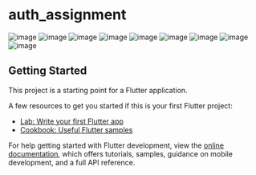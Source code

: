 # auth_assignment
![image](https://github.com/user-attachments/assets/dfd99a3e-ddb9-4759-bd7b-a51eeb24b53b)
![image](https://github.com/user-attachments/assets/a6e53bce-34c2-4088-972d-85a2a3ab852b)
![image](https://github.com/user-attachments/assets/583da868-ee21-47bc-a852-00fe4a2ea52c)
![image](https://github.com/user-attachments/assets/7a5fc196-a5aa-47d8-bdf7-865318d971fa)
![image](https://github.com/user-attachments/assets/a76166e7-8186-45aa-a7bf-17b79f2aa56b)
![image](https://github.com/user-attachments/assets/bc7f5429-e4f7-4079-9901-459dd5b715e7)
![image](https://github.com/user-attachments/assets/f0d6db85-cf3b-4dee-8dc8-068343b7d205)
![image](https://github.com/user-attachments/assets/8517bdf0-03df-45d2-a81a-56b0eca0bb56)
![image](https://github.com/user-attachments/assets/1f98bd16-46e1-4248-9ba1-72cacd3bdffe)



## Getting Started

This project is a starting point for a Flutter application.

A few resources to get you started if this is your first Flutter project:

- [Lab: Write your first Flutter app](https://docs.flutter.dev/get-started/codelab)
- [Cookbook: Useful Flutter samples](https://docs.flutter.dev/cookbook)

For help getting started with Flutter development, view the
[online documentation](https://docs.flutter.dev/), which offers tutorials,
samples, guidance on mobile development, and a full API reference.
